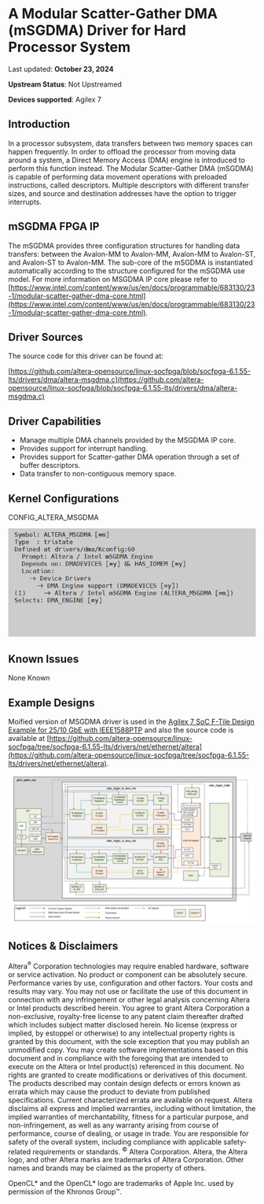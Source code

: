 # **A Modular Scatter-Gather DMA (mSGDMA) Driver for Hard Processor System**

Last updated: **October 23, 2024** 

**Upstream Status**: Not Upstreamed

**Devices supported**: Agilex 7

## **Introduction**

In a processor subsystem, data transfers between two memory spaces can happen frequently. In order to offload the processor from moving data around a system, a Direct Memory Access (DMA) engine is introduced to perform this function instead. The Modular Scatter-Gather DMA (mSGDMA) is capable of performing data movement operations with preloaded instructions, called descriptors. Multiple descriptors with different transfer sizes, and source and destination addresses have the option to trigger interrupts.

## **mSGDMA FPGA IP**

The mSGDMA provides three configuration structures for handling data transfers: between the Avalon-MM to Avalon-MM, Avalon-MM to Avalon-ST, and Avalon-ST to Avalon-MM. The sub-core of the mSGDMA is instantiated automatically according to the structure configured for the mSGDMA use model. For more information on MSGDMA IP core please refer to [https://www.intel.com/content/www/us/en/docs/programmable/683130/23-1/modular-scatter-gather-dma-core.html](https://www.intel.com/content/www/us/en/docs/programmable/683130/23-1/modular-scatter-gather-dma-core.html).

## **Driver Sources**

The source code for this driver can be found at:

[https://github.com/altera-opensource/linux-socfpga/blob/socfpga-6.1.55-lts/drivers/dma/altera-msgdma.c](https://github.com/altera-opensource/linux-socfpga/blob/socfpga-6.1.55-lts/drivers/dma/altera-msgdma.c)

## **Driver Capabilities**

* Manage multiple DMA channels provided by the MSGDMA IP core.
* Provides support for interrupt handling.
* Provides support for Scatter-gather DMA operation through a set of buffer descriptors.
* Data transfer to non-contiguous memory space.

## **Kernel Configurations**
 
CONFIG_ALTERA_MSGDMA

![msgdma_config_path](images/msgdma_config_path.png)

## **Known Issues**

None Known

## **Example Designs**

Moified version of MSGDMA driver is used in the [Agilex 7 SoC F-Tile Design Example for 25/10 GbE with IEEE1588PTP](https://www.rocketboards.org/foswiki/Projects/Agilex7SoCFTileDesignExampleWithIEEE1588PTP25GE) and also the source code is available at [https://github.com/altera-opensource/linux-socfpga/tree/socfpga-6.1.55-lts/drivers/net/ethernet/altera](https://github.com/altera-opensource/linux-socfpga/tree/socfpga-6.1.55-lts/drivers/net/ethernet/altera).

![agx7-1588PTP-diagram](images/agx7-1588PTP-diagram.png)

## Notices & Disclaimers

Altera<sup>&reg;</sup> Corporation technologies may require enabled hardware, software or service activation.
No product or component can be absolutely secure. 
Performance varies by use, configuration and other factors.
Your costs and results may vary. 
You may not use or facilitate the use of this document in connection with any infringement or other legal analysis concerning Altera or Intel products described herein. You agree to grant Altera Corporation a non-exclusive, royalty-free license to any patent claim thereafter drafted which includes subject matter disclosed herein.
No license (express or implied, by estoppel or otherwise) to any intellectual property rights is granted by this document, with the sole exception that you may publish an unmodified copy. You may create software implementations based on this document and in compliance with the foregoing that are intended to execute on the Altera or Intel product(s) referenced in this document. No rights are granted to create modifications or derivatives of this document.
The products described may contain design defects or errors known as errata which may cause the product to deviate from published specifications.  Current characterized errata are available on request.
Altera disclaims all express and implied warranties, including without limitation, the implied warranties of merchantability, fitness for a particular purpose, and non-infringement, as well as any warranty arising from course of performance, course of dealing, or usage in trade.
You are responsible for safety of the overall system, including compliance with applicable safety-related requirements or standards. 
<sup>&copy;</sup> Altera Corporation.  Altera, the Altera logo, and other Altera marks are trademarks of Altera Corporation.  Other names and brands may be claimed as the property of others. 

OpenCL* and the OpenCL* logo are trademarks of Apple Inc. used by permission of the Khronos Group™. 
